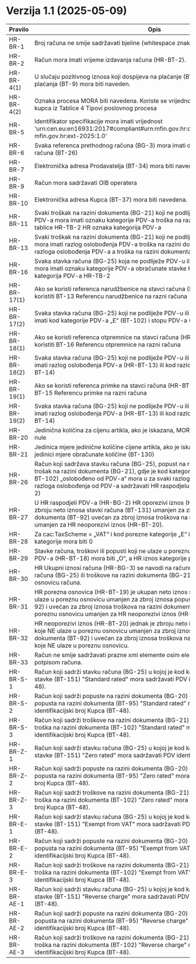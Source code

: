 # Verzija 1.1 (2025-05-09)

| Pravilo     | Opis                                                                                                                                                                                                                                                                                                                                      |
|-------------|-------------------------------------------------------------------------------------------------------------------------------------------------------------------------------------------------------------------------------------------------------------------------------------------------------------------------------------------|
| HR-BR-1     | Broj računa ne smije sadržavati bjeline (whitespace znakove)                                                                                                                                                                                                                                                                              |
| HR-BR-2     | Račun mora imati vrijeme izdavanja računa (HR-BT-2).                                                                                                                                                                                                                                                                                      |
| HR-BR-4(1)  | U slučaju pozitivnog iznosa koji dospijeva na plaćanje (BT-115), datum dospijeća plaćanja (BT-9) mora biti naveden.                                                                                                                                                                                                                       |
| HR-BR-4(2)  | Oznaka procesa MORA biti navedena. Koriste se vrijednosti P1-P12 ili P99:Oznaka kupca iz Tablice 4 Tipovi poslovnog procesa                                                                                                                                                                                                               |
| HR-BR-5     | Identifikator specifikacije mora imati vrijednost 'urn:cen.eu:en16931:2017#compliant#urn:mfin.gov.hr:cius2025:1.0#conformant#urn: mfin.gov.hr:ext-2025:1.0'                                                                                                                                                                               |
| HR-BR-6     | Svaka referenca prethodnog računa (BG-3) mora imati datum izdavanja prethodnog računa (BT-26)                                                                                                                                                                                                                                             |
| HR-BR-7     | Elektronička adresa Prodavatelja (BT-34) mora biti navedena                                                                                                                                                                                                                                                                               |
| HR-BR-9     | Račun mora sadržavati OIB operatera                                                                                                                                                                                                                                                                                                       |
| HR-BR-10    | Elektronička adresa Kupca (BT-37) mora biti navedena.                                                                                                                                                                                                                                                                                     |
| HR-BR-11    | Svaki troškak na razini dokumenta (BG-21) koji ne podliježe PDV-u ili je oslobođen PDV-a mora imati oznaku kategorije PDV-a troška na razini dokumenta (HR-BT-6) iz tablice HR-TB-2 HR oznaka kategorija PDV-a                                                                                                                            |
| HR-BR-13    | Svaki troškak na razini dokumenta (BG-21) koji ne podliježe PDV-u ili je oslobođen mora imati razlog oslobođenja PDV-a troška na razini dokumenta (HR-BT-6) ili kod razloga oslobođenja PDV-a a troška na razini dokumenta (HR-BT-7)                                                                                                      |
| HR-BR-16    | Svaka stavka računa (BG-25) koja ne podliježe PDV-u ili je oslobođena od PDV-a mora imati oznaku kategorije PDV-a obračunate stavke HR-BT-12 iz šifarnika oznaka kategorija PDV-a HR-TB-2                                                                                                                                                 |
| HR-BR-17(1) | Ako se koristi referenca narudžbenice na stavci računa (HR-BT-9), zabranjeno je koristiti BT-13 Referencu narudžbenice na razni računa                                                                                                                                                                                                    |
| HR-BR-17(2) | Svaka stavka računa (BG-25) koji ne podliježe PDV-u ili je oslobođena od PDV-a mora imati kod kategorije PDV-a „E“ (BT-102) i stopu PDV-a (BT-103) jednaku 0                                                                                                                                                                              |
| HR-BR-18(1) | Ako se koristi referenca otpremnice na stavci računa (HR-BT-10), zabranjeno je koristiti BT-16 Referencu otpremnice na razni računa                                                                                                                                                                                                       |
| HR-BR-18(2) | Svaka stavka računa (BG-25) koji ne podliježe PDV-u ili je oslobođena od PDV-a mora imati razlog oslobođenja PDV-a (HR-BT-13) ili kod razloga oslobođenja PDV-a (HR-BT-14)                                                                                                                                                                |
| HR-BR-19(1) | Ako se koristi referenca primke na stavci računa (HR-BT-11), zabranjeno je koristiti BT-15 Referencu primke na razni računa                                                                                                                                                                                                               |
| HR-BR-19(2) | Svaka stavka računa (BG-25) koji ne podliježe PDV-u ili je oslobođena od PDV-a mora imati razlog oslobođenja PDV-a (HR-BT-13) ili kod razloga oslobođenja PDV-a (HR-BT-14)                                                                                                                                                                |
| HR-BR-20    | Jedinična količina za cijenu artikla, ako je iskazana, MORA biti pozitivan broj veći od nule                                                                                                                                                                                                                                              |
| HR-BR-21    | Jedinica mjere jedinične količine cijene artikla, ako je iskazan, MORA biti jednaka jedinici mjere obračunate količine (BT-130)                                                                                                                                                                                                           |
| HR-BR-26    | Račun koji sadržava stavku računa (BG-25), popust na razini dokumenta (BG-20) ili trošak na razini dokumenta (BG-21), gdje je kod kategorije PDV-a (BT-151, BT-95 ili BT-102) „oslobođeno od PDV-a“ mora u za svaki razlog oslobođenja od PDV-a ili kod razloga oslobođenja od PDV-a sadržavati HR raspodjelu oslobođenja od PDV (HRBG-2) |
| HR-BR-27    | U HR raspodjeli PDV-a (HR-BG-2) HR oporezivi iznos (HR-BT-17) mora biti jednak zbroju neto iznosa stavki računa (BT-131) umanjen za zbroj iznosa popusta na razini dokumenta (BT-92) uvećan za zbroj iznosa troškova na razini dokumenta (BT-99) i umanjen za HR neoporezivi iznos (HR-BT-20).                                            |
| HR-BR-28    | Za cac:TaxScheme = „VAT“ i kod porezne kategorije „E“ ili „O“ HR iznos porezne kategorije mora biti 0                                                                                                                                                                                                                                     |
| HR-BR-29    | Stavke računa, troškovi ili popusti koji ne ulaze u poreznu osnovicu HR kod kategorije PDV-a (HR-BT-18) mora biti „O“, a HR iznos kategorije poreza (HR-BT-17) mora biti 0                                                                                                                                                                |
| HR-BR-30    | HR Ukupni iznosi računa (HR-BG-3) se navodi na računu ako račun sadrži stavke računa (BG-25) ili troškove na razini dokumenta (BG-21) koji ne ulaze u poreznu osnovicu računa.                                                                                                                                                            |
| HR-BR-31    | HR porezna osnovica (HR-BT-19) je ukupan neto iznos stavki računa (BT-131) koje ulaze u poreznu osnovicu umanjen za zbroj iznosa popusta na razini dokumenta (BT-92) i uvećan za zbroj iznosa troškova na razini dokumenta (BT-99) koje ulaze u poreznu osnovicu umanjen za HR neoporezivi iznos (HR-BT-24).                              |
| HR-BR-32    | HR neoporezivi iznos (HR-BT-20) jednak je zbroju neto iznosa stavki računa (BT-131) koje NE ulaze u poreznu osnovicu umanjen za zbroj iznosa popusta na razini dokumenta (BT-92) i uvećan za zbroj iznosa troškova na razini dokumenta (BT-99) koje NE ulaze u poreznu osnovicu.                                                          |
| HR-BR-33    | Račun ne smije sadržavati prazne xml elemente osim elementa s elektroničkim potpisom računa.                                                                                                                                                                                                                                              |
| HR-BR-S-1   | Račun koji sadrži stavku računa (BG-25) u kojoj je kod kategorije PDV-a obračunate stavke (BT-151) "Standard rated" mora sadržavati PDV identifikacijski broj Kupca (BT-48).                                                                                                                                                              |
| HR-BR-S-2   | Račun koji sadrži popuste na razini dokumenta (BG-20) gdje je kod kategorije PDV-a popusta na razini dokumenta (BT-95) "Standard rated" mora sadržavati PDV identifikacijski broj Kupca (BT-48).                                                                                                                                          |
| HR-BR-S-3   | Račun koji sadrži troškove na razini dokumenta (BG-21) gdje je kod kategorije PDV-a troška na razini dokumenta (BT-102) "Standard rated" mora sadržavati PDV identifikacijski broj Kupca (BT-48).                                                                                                                                         |
| HR-BR-Z-1   | Račun koji sadrži stavku računa (BG-25) u kojoj je kod kategorije PDV-a obračunate stavke (BT-151) "Zero rated" mora sadržavati PDV identifikacijski broj Kupca (BT-48).                                                                                                                                                                  |
| HR-BR-Z-2   | Račun koji sadrži popuste na razini dokumenta (BG-20) gdje je kod kategorije PDV-a popusta na razini dokumenta (BT-95) "Zero rated" mora sadržavati PDV identifikacijski broj Kupca (BT-48).                                                                                                                                              |
| HR-BR-Z-3   | Račun koji sadrži troškove na razini dokumenta (BG-21) gdje je kod kategorije PDV-a troška na razini dokumenta (BT-102) "Zero rated" mora sadržavati PDV identifikacijski broj Kupca (BT-48).                                                                                                                                             |
| HR-BR-E-1   | Račun koji sadrži stavku računa (BG-25) u kojoj je kod kategorije PDV-a obračunate stavke (BT-151) "Exempt from VAT" mora sadržavati PDV identifikacijski broj Kupca (BT-48).                                                                                                                                                             |
| HR-BR-E-2   | Račun koji sadrži popuste na razini dokumenta (BG-20) gdje je kod kategorije PDV-a popusta na razini dokumenta (BT-95) "Exempt from VAT" mora sadržavati PDV identifikacijski broj Kupca (BT-48).                                                                                                                                         |
| HR-BR-E-3   | Račun koji sadrži troškove na razini dokumenta (BG-21) gdje je kod kategorije PDV-a troška na razini dokumenta (BT-102) "Exempt from VAT" mora sadržavati PDV identifikacijski broj Kupca (BT-48).                                                                                                                                        |
| HR-BR-AE-1  | Račun koji sadrži stavku računa (BG-25) u kojoj je kod kategorije PDV-a obračunate stavke (BT-151) "Reverse charge" mora sadržavati PDV identifikacijski broj Kupca (BT-48).                                                                                                                                                              |
| HR-BR-AE-2  | Račun koji sadrži popuste na razini dokumenta (BG-20) gdje je kod kategorije PDV-a popusta na razini dokumenta (BT-95) "Reverse charge" mora sadržavati PDV identifikacijski broj Kupca (BT-48).                                                                                                                                          |
| HR-BR-AE-3  | Račun koji sadrži troškove na razini dokumenta (BG-21) gdje je kod kategorije PDV-a troška na razini dokumenta (BT-102) "Reverse charge" mora sadržavati PDV identifikacijski broj Kupca (BT-48).                                                                                                                                         |
